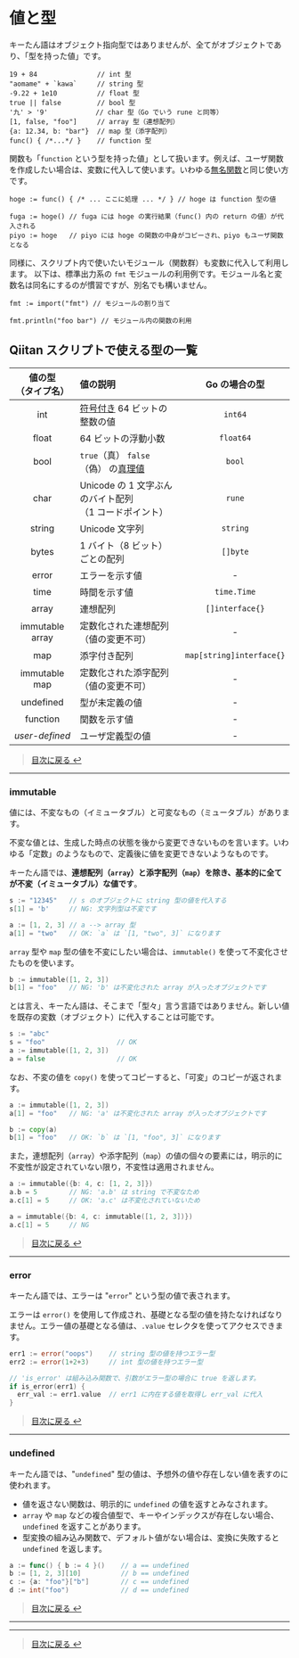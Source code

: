 # 値と型

キーたん語はオブジェクト指向型ではありませんが、全てがオブジェクトであり、「型を持った値」です。

```golang
19 + 84               // int 型
"aomame" + `kawa`     // string 型
-9.22 + 1e10          // float 型
true || false         // bool 型
'九' > '9'            // char 型（Go でいう rune と同等）
[1, false, "foo"]     // array 型（連想配列）
{a: 12.34, b: "bar"}  // map 型（添字配列）
func() { /*...*/ }    // function 型
```

関数も「`function` という型を持った値」として扱います。例えば、ユーザ関数を作成したい場合は、変数に代入して使います。いわゆる[無名関数](https://ja.wikipedia.org/wiki/%E7%84%A1%E5%90%8D%E9%96%A2%E6%95%B0)と同じ使い方です。

```golang
hoge := func() { /* ... ここに処理 ... */ } // hoge は function 型の値

fuga := hoge() // fuga には hoge の実行結果（func() 内の return の値）が代入される
piyo := hoge   // piyo には hoge の関数の中身がコピーされ、piyo もユーザ関数となる
```

同様に、スクリプト内で使いたいモジュール（関数群）も変数に代入して利用します。
以下は、標準出力系の `fmt` モジュールの利用例です。モジュール名と変数名は同名にするのが慣習ですが、別名でも構いません。

```golang
fmt := import("fmt") // モジュールの割り当て

fmt.println("foo bar") // モジュール内の関数の利用
```

## Qiitan スクリプトで使える型の一覧

| 値の型<br>（タイプ名） | 値の説明 | Go の場合の型 |
| :---: | :---- | :---: |
| int | [符号付き](https://ja.wikipedia.org/wiki/%E7%AC%A6%E5%8F%B7%E4%BB%98%E6%95%B0%E5%80%A4%E8%A1%A8%E7%8F%BE) 64 ビットの整数の値 | `int64` |
| float | 64 ビットの浮動小数 | `float64` |
| bool | `true`（真） `false`（偽） の[真理値](https://ja.wikipedia.org/wiki/%E7%9C%9F%E7%90%86%E5%80%A4) | `bool` |
| char | Unicode の 1 文字ぶんのバイト配列<br>（1 コードポイント） | `rune` |
| string | Unicode 文字列 | `string` |
| bytes | 1 バイト（8 ビット）ごとの配列 | `[]byte` |
| error | エラーを示す値 | - |
| time | 時間を示す値 | `time.Time` |
| array | 連想配列 | `[]interface{}` |
| immutable array | 定数化された連想配列<br>（値の変更不可） | - |
| map | 添字付き配列 | `map[string]interface{}` |
| immutable map | 定数化された添字配列<br>（値の変更不可） | - |
| undefined | 型が未定義の値 | - |
| function | 関数を示す値 | - |
| _user-defined_ | ユーザ定義型の値 | - |


> [目次に戻る ↩️](../)

---

### immutable

値には、不変なもの（イミュータブル）と可変なもの（ミュータブル）があります。

不変な値とは、生成した時点の状態を後から変更できないものを言います。いわゆる「定数」のようなもので、定義後に値を変更できないようなものです。

キーたん語では、**連想配列（`array`）と添字配列（`map`）を除き、基本的に全てが不変（イミュータブル）な値です**。

```go
s := "12345"   // s のオブジェクトに string 型の値を代入する
s[1] = 'b'     // NG: 文字列型は不変です

a := [1, 2, 3] // a --> array 型
a[1] = "two"   // OK: `a` は `[1, "two", 3]` になります
```

`array` 型や `map` 型の値を不変にしたい場合は、`immutable()` を使って不変化させたものを使います。

```go
b := immutable([1, 2, 3])
b[1] = "foo"   // NG: 'b' は不変化された array が入ったオブジェクトです
```

とは言え、キーたん語は、そこまで「型々」言う言語ではありません。新しい値を既存の変数（オブジェクト）に代入することは可能です。

```go
s := "abc"
s = "foo"                  // OK
a := immutable([1, 2, 3])
a = false                  // OK
```

なお、不変の値を `copy()` を使ってコピーすると、「可変」のコピーが返されます。

```go
a := immutable([1, 2, 3])
a[1] = "foo"   // NG: 'a' は不変化された array が入ったオブジェクトです

b := copy(a)
b[1] = "foo"   // OK: `b` は `[1, "foo", 3]` になります
```

また，連想配列（`array`）や添字配列（`map`）の値の個々の要素には，明示的に不変性が設定されていない限り，不変性は適用されません。

```go
a := immutable({b: 4, c: [1, 2, 3]})
a.b = 5        // NG: 'a.b' は string で不変なため
a.c[1] = 5     // OK: 'a.c' は不変化されていないため

a = immutable({b: 4, c: immutable([1, 2, 3])})
a.c[1] = 5     // NG
```

> [目次に戻る ↩️](../)

---

### error

キーたん語では、エラーは "`error`" という型の値で表されます。

エラーは `error()` を使用して作成され、基礎となる型の値を持たなければなりません。エラー値の基礎となる値は、`.value` セレクタを使ってアクセスできます。

```go
err1 := error("oops")    // string 型の値を持つエラー型
err2 := error(1+2+3)     // int 型の値を持つエラー型

// 'is_error' は組み込み関数で、引数がエラー型の場合に true を返します。
if is_error(err1) {
  err_val := err1.value  // err1 に内在する値を取得し err_val に代入
}
```

> [目次に戻る ↩️](../)

---

### undefined

キーたん語では、"`undefined`" 型の値は、予想外の値や存在しない値を表すのに使われます。

- 値を返さない関数は、明示的に `undefined` の値を返すとみなされます。
- `array` や `map` などの複合値型で、キーやインデックスが存在しない場合、`undefined` を返すことがあります。
- 型変換の組み込み関数で、デフォルト値がない場合は、変換に失敗すると `undefined` を返します。

```go
a := func() { b := 4 }()    // a == undefined
b := [1, 2, 3][10]          // b == undefined
c := {a: "foo"}["b"]        // c == undefined
d := int("foo")             // d == undefined
```

> [目次に戻る ↩️](../)

---

---

> [目次に戻る ↩️](../)
